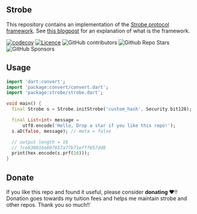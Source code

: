 ## Strobe
This repository contains an implementation of the [Strobe protocol framework](https://strobe.sourceforge.io/). See [this blogpost](https://www.cryptologie.net/article/416/the-strobe-protocol-framework/) for an explanation of what is the framework.

[![codecov](https://codecov.io/gh/justkawal/strobe/graph/badge.svg?token=8FERML02AR)](https://codecov.io/gh/justkawal/strobe)
[![Licence](https://img.shields.io/badge/License-MIT-red.svg)](./LICENSE)
![GitHub contributors](https://img.shields.io/github/contributors/justkawal/strobe)
![Github Repo Stars](https://img.shields.io/github/stars/justkawal/strobe)
![GitHub Sponsors](https://img.shields.io/github/sponsors/justkawal)


## Usage

```dart
import 'dart:convert';
import 'package:convert/convert.dart';
import 'package:strobe/strobe.dart';

void main() {
  final Strobe s = Strobe.initStrobe('custom_hash', Security.bit128);

  final List<int> message =
      utf8.encode('Hello, Drop a star if you like this repo!');
  s.aD(false, message); // meta = false

  // output length = 16
  // 7ce830010a697657a77b71efff657dd8
  print(hex.encode(s.prf(16)));
}
```

## Donate
If you like this repo and found it useful, please consider **donating ❤️**!! Donation goes towards my tuition fees and helps me maintain strobe and other repos. Thank you so much!!`
